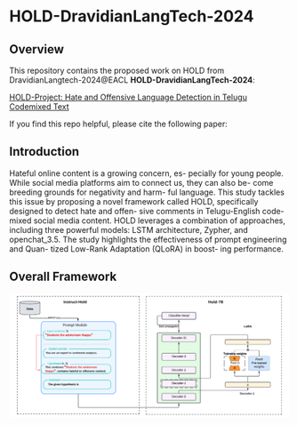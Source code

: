 # HOLD-DravidianLangTech-2024
## Overview

This repository contains the proposed work on HOLD from DravidianLangtech-2024@EACL **HOLD-DravidianLangTech-2024**:

[HOLD-Project: Hate and Offensive Language Detection in Telugu Codemixed Text]()


If you find this repo helpful, please cite the following paper:


## Introduction
Hateful online content is a growing concern, es-
pecially for young people. While social media
platforms aim to connect us, they can also be-
come breeding grounds for negativity and harm-
ful language. This study tackles this issue by
proposing a novel framework called HOLD,
specifically designed to detect hate and offen-
sive comments in Telugu-English code-mixed
social media content. HOLD leverages a
combination of approaches, including three
powerful models: LSTM architecture, Zypher,
and openchat_3.5. The study highlights the
effectiveness of prompt engineering and Quan-
tized Low-Rank Adaptation (QLoRA) in boost-
ing performance.

## Overall Framework
![Hold-Project-Framework](https://github.com/Sai-Kartheek-Reddy/Hold-DravidianLangTech-2024/blob/master/code/7Bs/Hold-Framework.png)
